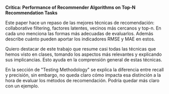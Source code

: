 ﻿**Crítica: Performance of Recommender Algorithms on Top-N Recommendation Tasks**Este paper hace un repaso de las mejores técnicas de recomendación: collaborative filtering, factores latentes, vecinos más cercanos y top-n. En cada uno menciona las formas más adecuadas de evaluarlos. Además describe cuánto pueden aportar los indicadores RMSE y MAE en estos.Quiero destacar de este trabajo que resume casi todas las técnicas que hemos visto en clases, tomando los aspectos más relevantes y explicando sus implicancias. Esto ayuda en la comprensión general de estas técnicas.En la sección de "Testing Methodology" se explica la diferencia entre recall y precisión, sin embargo, no queda claro cómo impacta esa distinción a la hora de evaluar los métodos de recomendación. Podría quedar más claro con un ejemplo.